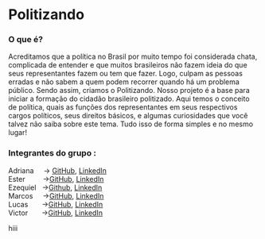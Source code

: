 # Politizando

### O que é?
<p>Acreditamos que a política no Brasil por muito tempo foi considerada chata, complicada de entender e que muitos brasileiros não fazem ideia do que seus representantes fazem ou tem que fazer. Logo, culpam as pessoas erradas e não sabem a quem podem recorrer quando há um problema público. Sendo assim, criamos o Politizando. Nosso projeto é a base para iniciar a formação do cidadão brasileiro politizado. Aqui temos o conceito de política, quais as funções dos representantes em seus respectivos cargos políticos, seus direitos básicos, e algumas curiosidades que você talvez não saiba sobre este tema. Tudo isso de forma simples e no mesmo lugar!</p>

### Integrantes  do grupo :

Adriana  _&nbsp;_  _&nbsp;_  -> [GitHub](https://github.com/AdrianaQMelo), [LinkedIn](https://www.linkedin.com/in/adrianaqmelo/)<br/>
Ester  _&nbsp;_  _&nbsp;_   _&nbsp;_  _&nbsp;_     ->[GitHub](https://github.com/ester346), [LinkedIn](https://www.linkedin.com/in/estercsoliveira/)<br/>
Ezequiel  _&nbsp;_  ->[Github](https://github.com/Ezequie1), [LinkedIn](https://www.linkedin.com/in/ezequielamoura/)<br/>
Marcos   _&nbsp;_  _&nbsp;_  ->[GitHub](https://github.com/Eu-O-Marcos), [LinkedIn](https://www.linkedin.com/in/oi-eu-sou-o-marcos/)<br/>
Lucas  _&nbsp;_  _&nbsp;_  _&nbsp;_    ->[GitHub](https://github.com/Lucas-Santos-Da-Silva), [LinkedIn](https://www.linkedin.com/in/lucas-santos-da-silva-7445b5210/)  <br/>
Victor  _&nbsp;_  _&nbsp;_  _&nbsp;_  ->[GitHub](https://github.com/Victor-Manoel-Public), [LinkedIn](https://www.linkedin.com/in/victor-manoel-da-silva/)<br/>


hiii

